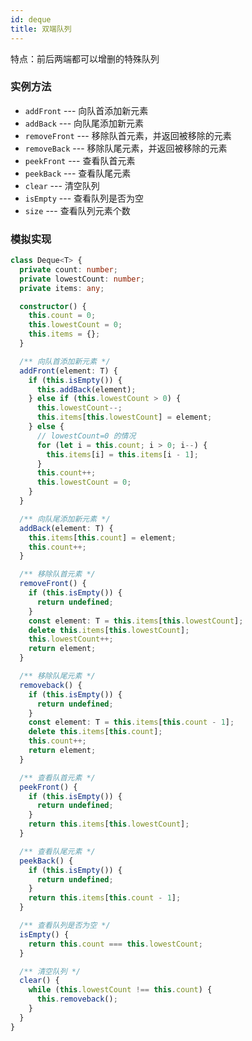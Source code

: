 ```yaml
---
id: deque
title: 双端队列
---
```


特点：前后两端都可以增删的特殊队列

### 实例方法

- `addFront` --- 向队首添加新元素
- `addBack` --- 向队尾添加新元素
- `removeFront` --- 移除队首元素，并返回被移除的元素
- `removeBack` --- 移除队尾元素，并返回被移除的元素
- `peekFront` --- 查看队首元素
- `peekBack` --- 查看队尾元素
- `clear` --- 清空队列
- `isEmpty` --- 查看队列是否为空
- `size` --- 查看队列元素个数

### 模拟实现

```typescript
class Deque<T> {
  private count: number;
  private lowestCount: number;
  private items: any;

  constructor() {
    this.count = 0;
    this.lowestCount = 0;
    this.items = {};
  }

  /** 向队首添加新元素 */
  addFront(element: T) {
    if (this.isEmpty()) {
      this.addBack(element);
    } else if (this.lowestCount > 0) {
      this.lowestCount--;
      this.items[this.lowestCount] = element;
    } else {
      // lowestCount=0 的情况
      for (let i = this.count; i > 0; i--) {
        this.items[i] = this.items[i - 1];
      }
      this.count++;
      this.lowestCount = 0;
    }
  }

  /** 向队尾添加新元素 */
  addBack(element: T) {
    this.items[this.count] = element;
    this.count++;
  }

  /** 移除队首元素 */
  removeFront() {
    if (this.isEmpty()) {
      return undefined;
    }
    const element: T = this.items[this.lowestCount];
    delete this.items[this.lowestCount];
    this.lowestCount++;
    return element;
  }

  /** 移除队尾元素 */
  removeback() {
    if (this.isEmpty()) {
      return undefined;
    }
    const element: T = this.items[this.count - 1];
    delete this.items[this.count];
    this.count++;
    return element;
  }

  /** 查看队首元素 */
  peekFront() {
    if (this.isEmpty()) {
      return undefined;
    }
    return this.items[this.lowestCount];
  }

  /** 查看队尾元素 */
  peekBack() {
    if (this.isEmpty()) {
      return undefined;
    }
    return this.items[this.count - 1];
  }

  /** 查看队列是否为空 */
  isEmpty() {
    return this.count === this.lowestCount;
  }

  /** 清空队列 */
  clear() {
    while (this.lowestCount !== this.count) {
      this.removeback();
    }
  }
}
```
